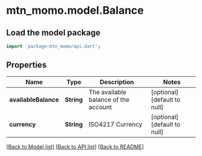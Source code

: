 # mtn_momo.model.Balance

## Load the model package
```dart
import 'package:mtn_momo/api.dart';
```

## Properties
Name | Type | Description | Notes
------------ | ------------- | ------------- | -------------
**availableBalance** | **String** | The available balance of the account | [optional] [default to null]
**currency** | **String** | ISO4217 Currency | [optional] [default to null]

[[Back to Model list]](../README.md#documentation-for-models) [[Back to API list]](../README.md#documentation-for-api-endpoints) [[Back to README]](../README.md)

